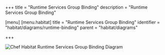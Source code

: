 +++
title = "Runtime Services Group Binding"
description = "Runtime Services Group Binding"

[menu]
  [menu.habitat]
    title = "Runtime Services Group Binding"
    identifier = "habitat/diagrams/runtime-binding"
    parent = "habitat/diagrams"

+++

![Chef Habitat Runtime Services Group Binding Diagram](/images/habitat/habitat-runtime-service-group-binding.png)
